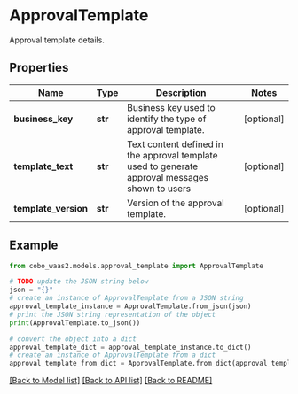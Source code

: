 # ApprovalTemplate

Approval template details.

## Properties

Name | Type | Description | Notes
------------ | ------------- | ------------- | -------------
**business_key** | **str** | Business key used to identify the type of approval template. | [optional] 
**template_text** | **str** | Text content defined in the approval template used to generate approval messages shown to users | [optional] 
**template_version** | **str** | Version of the approval template. | [optional] 

## Example

```python
from cobo_waas2.models.approval_template import ApprovalTemplate

# TODO update the JSON string below
json = "{}"
# create an instance of ApprovalTemplate from a JSON string
approval_template_instance = ApprovalTemplate.from_json(json)
# print the JSON string representation of the object
print(ApprovalTemplate.to_json())

# convert the object into a dict
approval_template_dict = approval_template_instance.to_dict()
# create an instance of ApprovalTemplate from a dict
approval_template_from_dict = ApprovalTemplate.from_dict(approval_template_dict)
```
[[Back to Model list]](../README.md#documentation-for-models) [[Back to API list]](../README.md#documentation-for-api-endpoints) [[Back to README]](../README.md)


